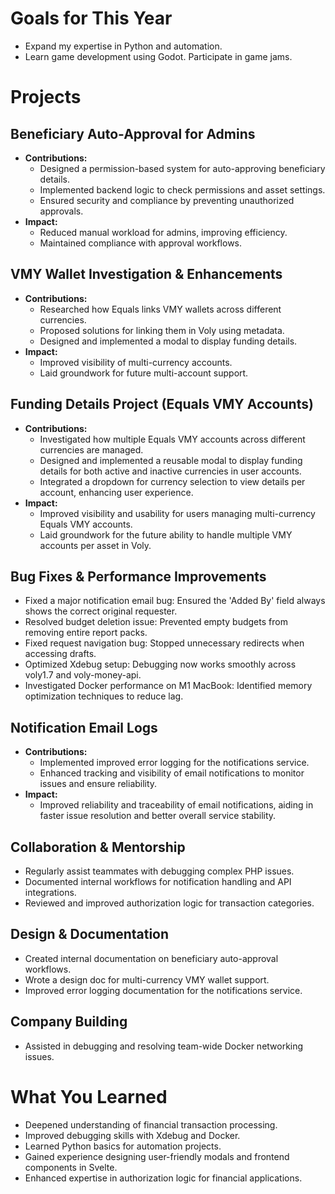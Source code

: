 # Goals for This Year

- Expand my expertise in Python and automation.
- Learn game development using Godot. Participate in game jams.

# Projects

## Beneficiary Auto-Approval for Admins
- **Contributions:**
  - Designed a permission-based system for auto-approving beneficiary details.
  - Implemented backend logic to check permissions and asset settings.
  - Ensured security and compliance by preventing unauthorized approvals.
- **Impact:**
  - Reduced manual workload for admins, improving efficiency.
  - Maintained compliance with approval workflows.

## VMY Wallet Investigation & Enhancements
- **Contributions:**
  - Researched how Equals links VMY wallets across different currencies.
  - Proposed solutions for linking them in Voly using metadata.
  - Designed and implemented a modal to display funding details.
- **Impact:**
  - Improved visibility of multi-currency accounts.
  - Laid groundwork for future multi-account support.

## Funding Details Project (Equals VMY Accounts)
- **Contributions:**
  - Investigated how multiple Equals VMY accounts across different currencies are managed.
  - Designed and implemented a reusable modal to display funding details for both active and inactive currencies in user accounts.
  - Integrated a dropdown for currency selection to view details per account, enhancing user experience.
- **Impact:**
  - Improved visibility and usability for users managing multi-currency Equals VMY accounts.
  - Laid groundwork for the future ability to handle multiple VMY accounts per asset in Voly.

## Bug Fixes & Performance Improvements
- Fixed a major notification email bug: Ensured the 'Added By' field always shows the correct original requester.
- Resolved budget deletion issue: Prevented empty budgets from removing entire report packs.
- Fixed request navigation bug: Stopped unnecessary redirects when accessing drafts.
- Optimized Xdebug setup: Debugging now works smoothly across voly1.7 and voly-money-api.
- Investigated Docker performance on M1 MacBook: Identified memory optimization techniques to reduce lag.

## Notification Email Logs
- **Contributions:**
  - Implemented improved error logging for the notifications service.
  - Enhanced tracking and visibility of email notifications to monitor issues and ensure reliability.
- **Impact:**
  - Improved reliability and traceability of email notifications, aiding in faster issue resolution and better overall service stability.

## Collaboration & Mentorship
- Regularly assist teammates with debugging complex PHP issues.
- Documented internal workflows for notification handling and API integrations.
- Reviewed and improved authorization logic for transaction categories.

## Design & Documentation
- Created internal documentation on beneficiary auto-approval workflows.
- Wrote a design doc for multi-currency VMY wallet support.
- Improved error logging documentation for the notifications service.

## Company Building
- Assisted in debugging and resolving team-wide Docker networking issues.

# What You Learned

- Deepened understanding of financial transaction processing.
- Improved debugging skills with Xdebug and Docker.
- Learned Python basics for automation projects.
- Gained experience designing user-friendly modals and frontend components in Svelte.
- Enhanced expertise in authorization logic for financial applications.
